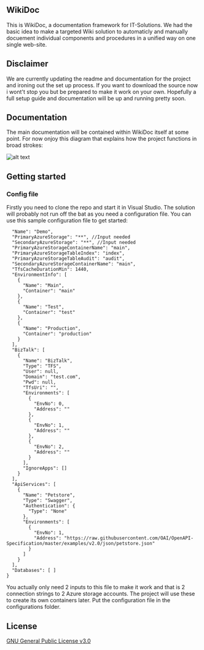 ## WikiDoc

This is WikiDoc, a documentation framework for IT-Solutions. We had the basic idea to make a targeted Wiki solution to automaticly and manually docuement individual components and procedures in a unified way on one single web-site. 

## Disclaimer
We are currently updating the readme and documentation for the project and ironing out the set up process. If you want to download the source now i wont't stop you but be prepared to make it work on your own. Hopefully a full setup guide and documentation will be up and running pretty soon.  

## Documentation

The main documentation will be contained within WikiDoc itself at some point. For now onjoy this diagram that explains how the project functions in broad strokes:

![alt text](http://i.imgur.com/DLZcDMS.png "Diagram WikiDoc")

## Getting started

### Config file
Firstly you need to clone the repo and start it in Visual Studio. The solution will probably not run off the bat as you need a configuration file. You can use this sample configuration file to get started:

```{
  "Name": "Demo",
  "PrimaryAzureStorage": "**", //Input needed
  "SecondaryAzureStorage": "**", //Input needed
  "PrimaryAzureStorageContainerName": "main",
  "PrimaryAzureStorageTableIndex": "index",
  "PrimaryAzureStorageTableAudit": "audit",
  "SecondaryAzureStorageContainerName": "main",
  "TfsCacheDurationMin": 1440,
  "EnvironmentInfo": [
    {
      "Name": "Main",
      "Container": "main"
    },
    {
      "Name": "Test",
      "Container": "test"
    },
    {
      "Name": "Production",
      "Container": "production"
    }
  ],
  "BizTalk": [
    {
      "Name": "BizTalk",
      "Type": "TFS",
      "User": null,
      "Domain": "test.com",
      "Pwd": null,
      "TfsUri": "",
      "Environments": [
        {
          "EnvNo": 0,
          "Address": ""
        },
        {
          "EnvNo": 1,
          "Address": ""
        },
        {
          "EnvNo": 2,
          "Address": ""
        }
      ],
      "IgnoreApps": []
    }
  ],
  "ApiServices": [
    {
      "Name": "Petstore",
      "Type": "Swagger",
      "Authentication": {
        "Type": "None"
      },
      "Environments": [
        {
          "EnvNo": 1,
          "Address": "https://raw.githubusercontent.com/OAI/OpenAPI-Specification/master/examples/v2.0/json/petstore.json"
        }
      ]
    }
  ],
  "Databases": [ ]
}
```

You actually only need 2 inputs to this file to make it work and that is 2 connection strings to 2 Azure storage accounts. The project will use these to create its own containers later. Put the configuration file in the configurations folder. 

## License

[GNU General Public License v3.0](https://github.com/CommunicateNorge/WikiDoc/blob/master/LICENSE)